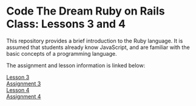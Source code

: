 # Code The Dream Ruby on Rails Class: Lessons 3 and 4

This repository provides a brief introduction to the Ruby language.  It is assumed that students already know JavaScript, and are familiar with the basic concepts of a programming language.

The assignment and lesson information is linked below:

[Lesson 3](/lessons/Lesson-3-Ruby-Part-1.md)  
[Assignment 3](/lessons/Assignment-3-Ruby-Part-1.md)  
[Lesson 4](/lessons/Lesson-4-Ruby-Part-2.md)  
[Assignment 4](/lessons/Assignment-4-Ruby-Part-2.md)  
